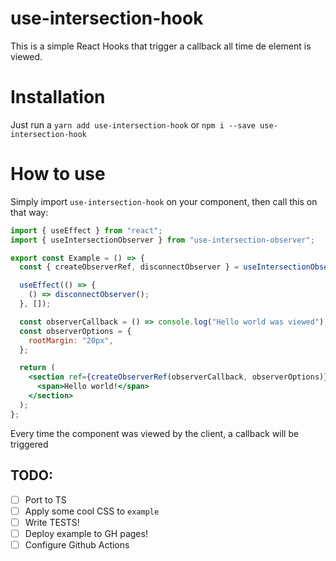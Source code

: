# use-intersection-hook

This is a simple React Hooks that trigger a callback all time de element is viewed.  

# Installation

Just run a ```yarn add use-intersection-hook``` or ```npm i --save use-intersection-hook```

# How to use

Simply import `use-intersection-hook` on your component, then call this on that way:

```jsx
import { useEffect } from "react";
import { useIntersectionObserver } from "use-intersection-observer";

export const Example = () => {
  const { createObserverRef, disconnectObserver } = useIntersectionObserver();

  useEffect(() => {
    () => disconnectObserver();
  }, []);

  const observerCallback = () => console.log("Hello world was viewed");
  const observerOptions = {
    rootMargin: "20px",
  };

  return (
    <section ref={createObserverRef(observerCallback, observerOptions)}>
      <span>Hello world!</span>
    </section>
  );
};
```

Every time the component was viewed by the client, a callback will be triggered

## TODO:

- [ ] Port to TS
- [ ] Apply some cool CSS to `example`
- [ ] Write TESTS!
- [ ] Deploy example to GH pages!
- [ ] Configure Github Actions
